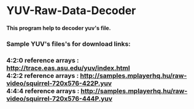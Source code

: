 # YUV-Raw-Data-Decoder
<h4>This program help to decoder yuv's file.<h4> 
  
<h3>Sample YUV's files's for download links:<h3>  
  
4:2:0  reference arrays : http://trace.eas.asu.edu/yuv/index.html  
4:2:2 reference arrays : http://samples.mplayerhq.hu/raw-video/squirrel-720x576-422P.yuv  
4:4:4 reference arrays : http://samples.mplayerhq.hu/raw-video/squirrel-720x576-444P.yuv   
